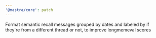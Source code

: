 ```yaml
---
'@mastra/core': patch
---
```


Format semantic recall messages grouped by dates and labeled by if they're from a different thread or not, to improve longmemeval scores
